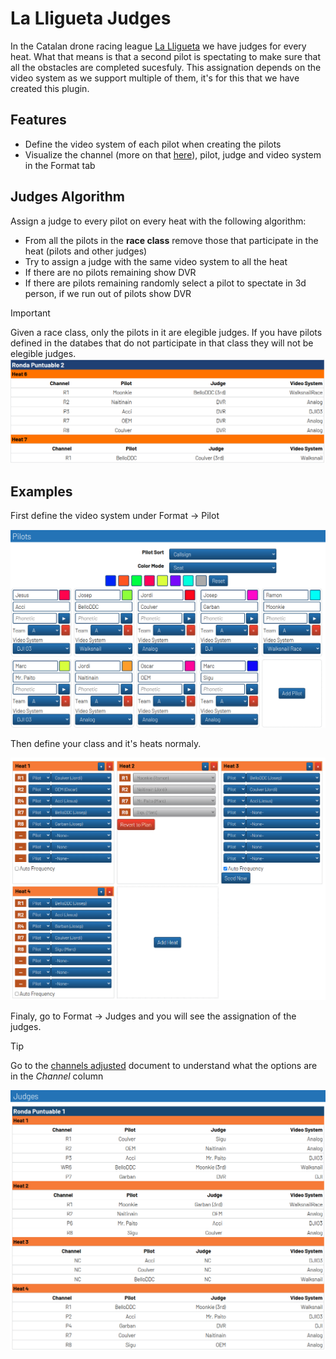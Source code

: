 # La Lligueta Judges

In the Catalan drone racing league [La Lligueta](https://lalligueta.com/) we have judges for every heat. What that means is that a second pilot is spectating to make sure that all the obstacles are completed sucesfuly. This assignation depends on the video system as we support multiple of them, it's for this that we have created this plugin.

## Features
- Define the video system of each pilot when creating the pilots
- Visualize the channel (more on that [here](doc/Channels%20Adjusted.md)), pilot, judge and video system in the Format tab

## Judges Algorithm
Assign a judge to every pilot on every heat with the following algorithm:
- From all the pilots in the **race class** remove those that participate in the heat (pilots and other judges)
- Try to assign a judge with the same video system to all the heat
- If there are no pilots remaining show DVR
- If there are pilots remaining randomly select a pilot to spectate in 3d person, if we run out of pilots show DVR

> [!IMPORTANT]
> Given a race class, only the pilots in it are elegible judges. If you have pilots defined in the databes that do not participate in that class they will not be elegible judges.
> ![Judges assignation](doc/img/Only%20using%20class%20pilots.png)

## Examples
First define the video system under Format -> Pilot

![Pilot definition](doc/img/Pilots%20definition.png)

Then define your class and it's heats normaly.

![Class definition](doc/img/Class%20and%20heats.png)


Finaly, go to Format -> Judges and you will see the assignation of the judges.

> [!TIP]
>Go to the [channels adjusted](doc/Channels%20Adjusted.md) document to understand what the options are in the *Channel* column


![Judges assignation](doc/img/Judges.png)